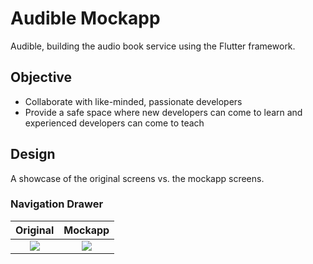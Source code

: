 # Audible Mockapp

Audible, building the audio book service using the Flutter framework.

## Objective

* Collaborate with like-minded, passionate developers
* Provide a safe space where new developers can come to learn and experienced developers can come to teach

## Design

A showcase of the original screens vs. the mockapp screens.

### Navigation Drawer

Original                   |  Mockapp
:-------------------------:|:-------------------------:
![](https://github.com/Jensen098/audible-mockapp/blob/update-readme/screenshots/original/navigation-drawer.jpg)  |  ![](https://github.com/Jensen098/audible-mockapp/blob/update-readme/screenshots/mockapp/navigation-drawer.jpg)